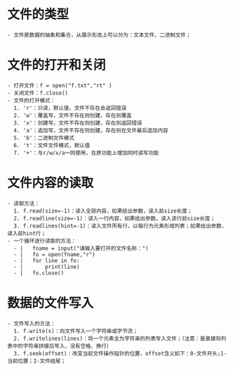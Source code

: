 # 文件的类型
    - 文件是数据的抽象和集合，从展示形态上可以分为：文本文件、二进制文件；
  
# 文件的打开和关闭
    - 打开文件：f = open("f.txt","rt" )
    - 关闭文件：f.close()
    - 文件的打开模式：
      1. 'r'：只读，默认值，文件不存在会返回错误
      2. 'w'：覆盖写，文件不存在则创建，存在则覆盖
      3. 'x'：创建写，文件不存在则创建，存在则返回错误
      4. 'a'：追加写，文件不存在则创建，存在则在文件最后追加内容
      5. 'b'：二进制文件模式
      6. 't'：文件文件模式，默认值
      7. '+'：与r/w/x/a一同使用，在原功能上增加同时读写功能

# 文件内容的读取
    - 读取方法：
      1. f.read(size=-1)：读入全部内容，如果给出参数，读入前size长度；
      2. f.readline(size=-1)：读入一行内容，如果给出参数，读入该行前size长度；
      3. f.readlines(hint=-1)：读入文件所有行，以每行为元素形成列表；如果给出参数，读入前hint行；
    - 一个循环逐行读取的方法：
      - |   fname = input("请输入要打开的文件名称：")
      - |   fo = open(fname,"r")
      - |   for line in fo:
      - |       print(line)
      - |   fo.close()

# 数据的文件写入
    - 文件写入的方法：
      1. f.write(s)：向文件写入一个字符串或字节流；
      2. f.writelines(lines)：将一个元素全为字符串的列表写入文件；（注意：是直接将列表中的字符串拼接后写入，没有空格、换行）
      3. f.seek(offset)：改变当前文件操作指针的位置，offset含义如下：0-文件开头;1-当前位置；2-文件结尾；